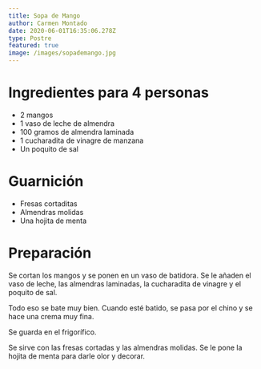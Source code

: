 ```yaml
---
title: Sopa de Mango
author: Carmen Montado
date: 2020-06-01T16:35:06.278Z
type: Postre
featured: true
image: /images/sopademango.jpg
---
```


# Ingredientes para 4 personas

- 2 mangos
- 1 vaso de leche de almendra
- 100 gramos de almendra laminada
- 1 cucharadita de vinagre de manzana
- Un poquito de sal

# Guarnición

- Fresas cortaditas
- Almendras molidas
- Una hojita de menta

# Preparación

Se cortan los mangos y se ponen en un vaso de batidora.
Se le añaden el vaso de leche, las almendras laminadas, la cucharadita de vinagre y
el poquito de sal.

Todo eso se bate muy bien. Cuando esté batido, se pasa por el chino y se hace una crema muy fina.

Se guarda en el frigorífico.

Se sirve con las fresas cortadas y las almendras molidas. Se le pone la hojita de menta para darle olor y decorar.
